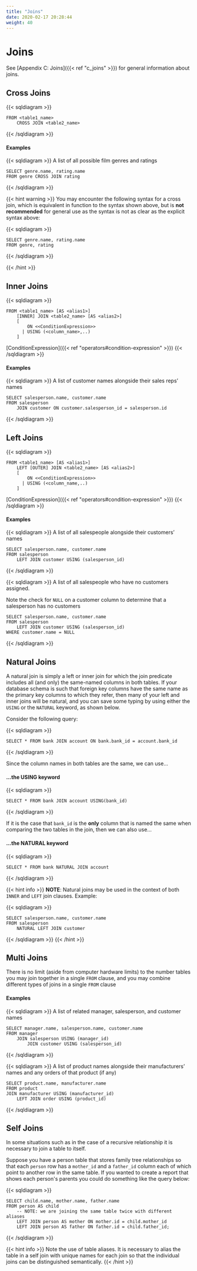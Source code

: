 ```yaml
---
title: "Joins"
date: 2020-02-17 20:28:44
weight: 40
---
```


# Joins

See [Appendix C: Joins]({{< ref "c_joins" >}}) for general information about joins.

## Cross Joins

{{< sqldiagram >}}
```mysql
FROM <table1_name>
    CROSS JOIN <table2_name>
```
{{< /sqldiagram >}}

#### Examples

{{< sqldiagram >}}
A list of all possible film genres and ratings
```mysql
SELECT genre.name, rating.name
FROM genre CROSS JOIN rating
```
{{< /sqldiagram >}}

{{< hint warning >}}
You may encounter the following syntax for a cross join, which is equivalent in function to the syntax shown above, but is **not recommended** for general use as the syntax is not as clear as the explicit syntax above:

{{< sqldiagram >}}
```mysql
SELECT genre.name, rating.name 
FROM genre, rating
```
{{< /sqldiagram >}}
    
{{< /hint >}}

## Inner Joins

{{< sqldiagram >}}
```mysql
FROM <table1_name> [AS <alias1>]
    [INNER] JOIN <table2_name> [AS <alias2>] 
    [
        ON <<ConditionExpression>>
      | USING (<column_name>,..)
    ]
```
[ConditionExpression]({{< ref "operators#condition-expression" >}})
{{< /sqldiagram >}}

#### Examples

{{< sqldiagram >}}
A list of customer names alongside their sales reps’ names
```mysql
SELECT salesperson.name, customer.name
FROM salesperson 
    JOIN customer ON customer.salesperson_id = salesperson.id
```
{{< /sqldiagram >}}

## Left Joins

{{< sqldiagram >}}
```mysql
FROM <table1_name> [AS <alias1>]
    LEFT [OUTER] JOIN <table2_name> [AS <alias2>] 
    [
        ON <<ConditionExpression>>
      | USING (<column_name,..)
    ]
```
[ConditionExpression]({{< ref "operators#condition-expression" >}})
{{< /sqldiagram >}}

#### Examples

{{< sqldiagram >}}
A list of all salespeople alongside their customers’ names
```mysql
SELECT salesperson.name, customer.name
FROM salesperson
    LEFT JOIN customer USING (salesperson_id)
```
{{< /sqldiagram >}}

{{< sqldiagram >}}
A list of all salespeople who have no customers assigned.

Note the check for `NULL` on a customer column to determine that a salesperson has no customers
```mysql
SELECT salesperson.name, customer.name
FROM salesperson
    LEFT JOIN customer USING (salesperson_id)
WHERE customer.name = NULL
```
{{< /sqldiagram >}}

## Natural Joins

A natural join is simply a left or inner join for which the join predicate includes all (and only) the same-named columns in both tables.  If your database schema is such that foreign key columns have the same name as the primary key columns to which they refer, then many of your left and inner joins will be natural, and you can save some typing by using either the `USING` or the `NATURAL` keyword, as shown below.

Consider the following query:

{{< sqldiagram >}}
```mysql
SELECT * FROM bank JOIN account ON bank.bank_id = account.bank_id
```
{{< /sqldiagram >}}

Since the column names in both tables are the same, we can use...

#### ...the USING keyword

{{< sqldiagram >}}
```mysql
SELECT * FROM bank JOIN account USING(bank_id)
```
{{< /sqldiagram >}}

If it is the case that `bank_id` is the **only** column that is named the same when comparing the two tables in the join, then we can also use...

#### ...the NATURAL keyword

{{< sqldiagram >}}
```mysql
SELECT * FROM bank NATURAL JOIN account
```
{{< /sqldiagram >}}

{{< hint info >}}
**NOTE**: Natural joins may be used in the context of both `INNER` and `LEFT` join clauses.  Example:

{{< sqldiagram >}}
```mysql
SELECT salesperson.name, customer.name
FROM salesperson
    NATURAL LEFT JOIN customer
```
{{< /sqldiagram >}}
{{< /hint >}}

## Multi Joins

There is no limit (aside from computer hardware limits) to the number tables you may join together in a single `FROM` clause, and you may combine different types of joins in a single `FROM` clause

#### Examples

{{< sqldiagram >}}
A list of related manager, salesperson, and customer names
```mysql
SELECT manager.name, salesperson.name, customer.name
FROM manager
    JOIN salesperson USING (manager_id)
        JOIN customer USING (salesperson_id)
```
{{< /sqldiagram >}}

{{< sqldiagram >}}
A list of product names alongside their manufacturers’ names and any orders of that product (if any)
```mysql
SELECT product.name, manufacturer.name
FROM product 
JOIN manufacturer USING (manufacturer_id)
    LEFT JOIN order USING (product_id)
```
{{< /sqldiagram >}}

## Self Joins

In some situations such as in the case of a recursive relationship it is necessary to join a table to itself.

Suppose you have a person table that stores family tree relationships so that each `person` row has a `mother_id` and a `father_id` column each of which point to another row in the same table.  If you wanted to create a report that shows each person's parents you could do something like the query below:

{{< sqldiagram >}}
```mysql
SELECT child.name, mother.name, father.name
FROM person AS child
    -- NOTE: we are joining the same table twice with different aliases
    LEFT JOIN person AS mother ON mother.id = child.mother_id
    LEFT JOIN person AS father ON father.id = child.father_id;
```
{{< /sqldiagram >}}

{{< hint info >}}
Note the use of table aliases.  It is necessary to alias the table in a self join with unique names for each join so that the individual joins can be distinguished semantically.
{{< /hint >}}
